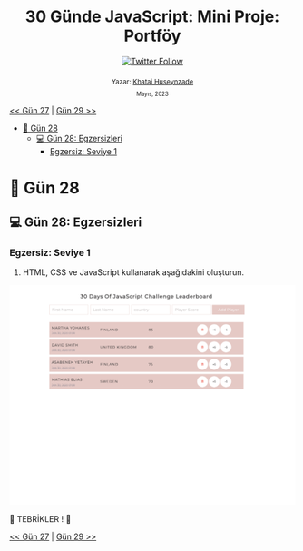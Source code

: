<div align="center">
<h1>30 Günde JavaScript: Mini Proje: Portföy </h1>

<a class="header-badge" target="_blank" href="https://twitter.com/developerkhatai">
<img alt="Twitter Follow" src="https://img.shields.io/twitter/follow/developerkhatai?style=social">
</a><br>

<sub>Yazar:
<a href="https://github.com/BilgeGates">Khatai Huseynzade</a><br>
<small> Mayıs, 2023</small>
</sub>

</div>

[<< Gün 27](../27_Gün_Mini_Proje_Portföy/27_gün_mini_proje_portföy.md) | [Gün 29 >>](../29_Gün_Mini_Proje_Animasiyon_Karakterleri/29_gün_mini_proje_animasiyon_karakterleri.md)

- [📔 Gün 28](#-Gün-28)
  - [💻 Gün 28: Egzersizleri](#-Gün-28-Egzersizleri)
    - [Egzersiz: Seviye 1](#Egzersiz-Seviye-1)

# 📔 Gün 28

## 💻 Gün 28: Egzersizleri

### Egzersiz: Seviye 1

1. HTML, CSS ve JavaScript kullanarak aşağıdakini oluşturun.

![Slider](../../images/projects/dom_mini_project_leaderboard_day_8.1.gif)

🎉 TEBRİKLER ! 🎉

[<< Gün 27](../27_Gwn_Mini_Proje_Portföy/27_gün_mini_proje_portföy.md) | [Gün 29 >>](../29_Gün_Mini_Proje_Animasiyon_Karakterleri/29_gün_mini_proje_animasiyon_karakterleri.md)
